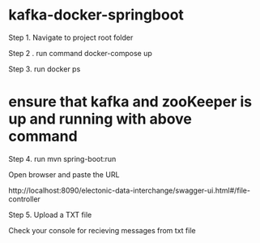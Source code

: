 # kafka-docker-springboot
 
 Step 1.   Navigate to project root folder
 
 Step 2 .  run command docker-compose up
 
 
  Step 3.  run docker ps 
 # ensure that kafka and zooKeeper is up and running with above command
 
 Step 4.   run mvn spring-boot:run
 
 Open browser and paste the URL
 
 http://localhost:8090/electonic-data-interchange/swagger-ui.html#/file-controller
 
 
 Step 5.  Upload a TXT file
 
 Check your console for recieving messages from txt file
 
